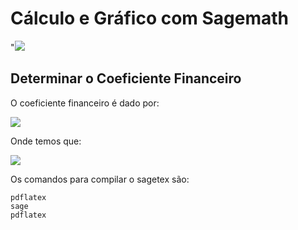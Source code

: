 # Cálculo e Gráfico com Sagemath

"![](http://i.imgur.com/gallery/q3MuUhC.png) 

## Determinar o Coeficiente Financeiro

O coeficiente financeiro é dado por:

<img src="https://latex.codecogs.com/svg.latex?\Large&space;cf=\frac{i}{1-(1+i)^{-12}}=0,09749"  />

Onde temos que:

<img src="https://latex.codecogs.com/svg.latex?\Large&space;a(i)=\frac{1-(1+i)^{-12}}{i}"  />

Os comandos para compilar o sagetex são:
```
pdflatex
sage
pdflatex
```
